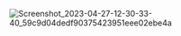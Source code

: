 ![Screenshot_2023-04-27-12-30-33-40_59c9d04dedf90375423951eee02ebe4a](https://user-images.githubusercontent.com/118417960/234784968-b21eda0c-b80d-4859-896d-50c1ba85a05b.jpg)
